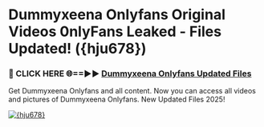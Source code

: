 # Dummyxeena Onlyfans Original Videos 0nlyFans Leaked - Files Updated! ({hju678})

<h3>🔴 CLICK HERE 🌐==►► <a href="https://wtach.club/leakvideo/" rel="nofollow">Dummyxeena Onlyfans Updated Files</a></h3>

Get Dummyxeena Onlyfans and all content. Now you can access all videos and pictures of Dummyxeena Onlyfans. New Updated Files 2025!

[![{hju678}](https://i.imgur.com/PQ7UWWw.gif)](https://wtach.club/leakvideo/)